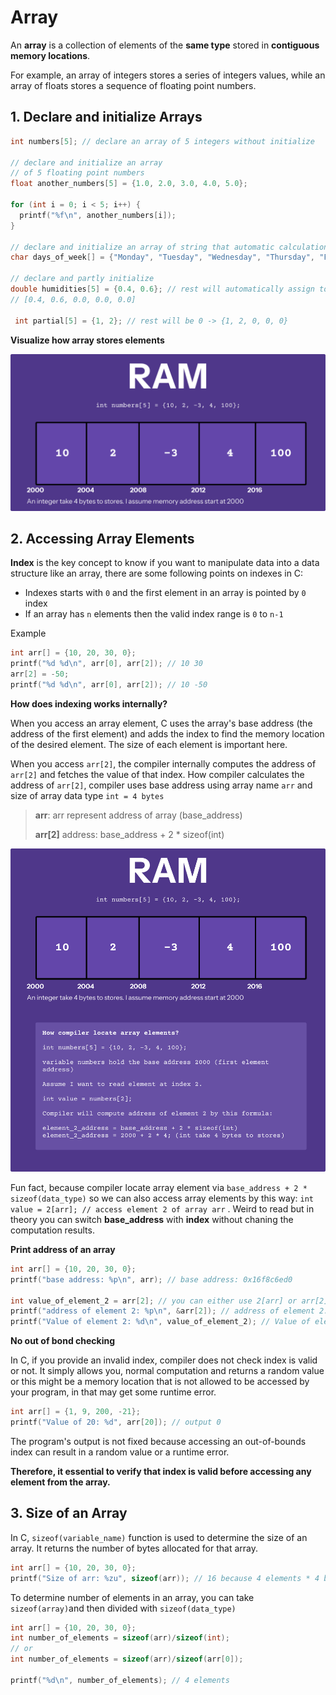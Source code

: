 # Array

An **array** is a collection of elements of the **same type** stored in **contiguous memory locations**.

For example, an array of integers stores a series of integers values, while an array of floats stores a sequence of floating point numbers.

## 1. Declare and initialize Arrays

```c
int numbers[5]; // declare an array of 5 integers without initialize

// declare and initialize an array
// of 5 floating point numbers
float another_numbers[5] = {1.0, 2.0, 3.0, 4.0, 5.0};

for (int i = 0; i < 5; i++) {
  printf("%f\n", another_numbers[i]);
}

// declare and initialize an array of string that automatic calculation size
char days_of_week[] = {"Monday", "Tuesday", "Wednesday", "Thursday", "Friday", "Saturday", "Sunday"};

// declare and partly initialize
double humidities[5] = {0.4, 0.6}; // rest will automatically assign to 0.0
// [0.4, 0.6, 0.0, 0.0, 0.0]

 int partial[5] = {1, 2}; // rest will be 0 -> {1, 2, 0, 0, 0}
```

**Visualize how array stores elements**

![Array Memory Visualize](./array_memory.png)

## 2. Accessing Array Elements

**Index** is the key concept to know if you want to manipulate data into a data structure like an array, there are some following points on indexes in C:

* Indexes starts with `0` and the first element in an array is pointed by `0` index
* If an array has `n` elements then the valid index range is `0` to `n-1`

Example

```c
int arr[] = {10, 20, 30, 0};
printf("%d %d\n", arr[0], arr[2]); // 10 30
arr[2] = -50;
printf("%d %d\n", arr[0], arr[2]); // 10 -50
```



**How does indexing works internally?**

When you access an array element, C uses the array's base address (the address of the first element) and adds the index to find the memory location of the desired element. The size of each element is important here.

When you access `arr[2]`, the compiler internally computes the address of `arr[2]` and fetches the value of that index. How compiler calculates the address of `arr[2]`, compiler uses base address using array name `arr` and size of array data type `int = 4 bytes`

> **arr**: arr represent address of array (base_address)
>
> **arr[2]** address: base_address + 2 * sizeof(int)

![Compiler compute array element addres](./array_memory_access.png)

Fun fact, because compiler locate array element via `base_address + 2 * sizeof(data_type)` so we can also access array elements by this way: `int value = 2[arr]; // access element 2 of array arr` . Weird to read but in theory you can switch **base_address** with **index** without chaning the computation results.

**Print address of an array**

```c
int arr[] = {10, 20, 30, 0};
printf("base address: %p\n", arr); // base address: 0x16f8c6ed0

int value_of_element_2 = arr[2]; // you can either use 2[arr] or arr[2]
printf("address of element 2: %p\n", &arr[2]); // address of element 2: 0x16f44eed8
printf("Value of element 2: %d\n", value_of_element_2); // Value of element 2: 30
```



**No out of bond checking**

In C, if you provide an invalid index, compiler does not check index is valid or not. It simply allows you, normal computation and returns a random value or this might be a memory location that is not allowed to be accessed by your program, in that may get some runtime error.

```c
int arr[] = {1, 9, 200, -21};
printf("Value of 20: %d", arr[20]); // output 0
```

The program's output is not fixed because accessing an out-of-bounds index can result in a random value or a runtime error.

**Therefore, it essential to verify that index is valid before accessing any element from the array.**

## 3. Size of an Array

In C, `sizeof(variable_name)` function is used to determine the size of an array. It returns the number of bytes allocated for that array.

```c
int arr[] = {10, 20, 30, 0};
printf("Size of arr: %zu", sizeof(arr)); // 16 because 4 elements * 4 bytes
```

To determine number of elements in an array, you can take `sizeof(array)`and then divided with `sizeof(data_type)` 

```c
int arr[] = {10, 20, 30, 0};
int number_of_elements = sizeof(arr)/sizeof(int);
// or
int number_of_elements = sizeof(arr)/sizeof(arr[0]);

printf("%d\n", number_of_elements); // 4 elements
```

